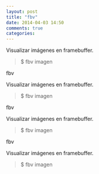 ```yaml
---
layout: post
title: "fbv"
date: 2014-04-03 14:50
comments: true
categories: 
---
```

Visualizar imágenes en framebuffer.

>$ fbv imagen

fbv

Visualizar imágenes en framebuffer.

>$ fbv imagen

fbv

Visualizar imágenes en framebuffer.

>$ fbv imagen

fbv

Visualizar imágenes en framebuffer.

>$ fbv imagen

